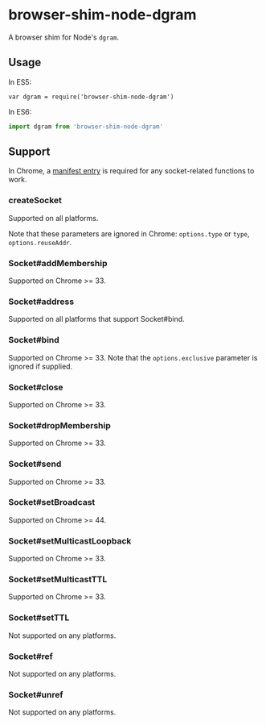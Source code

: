 # browser-shim-node-dgram

A browser shim for Node's `dgram`.

## Usage

In ES5:

```
var dgram = require('browser-shim-node-dgram')
```

In ES6:

```js
import dgram from 'browser-shim-node-dgram'
```

## Support

In Chrome, a [manifest entry](https://developer.chrome.com/apps/manifest/sockets) is required for any socket-related functions to work.

### createSocket

Supported on all platforms.

Note that these parameters are ignored in Chrome: `options.type` or `type`, `options.reuseAddr`.

### Socket#addMembership

Supported on Chrome >= 33.

### Socket#address

Supported on all platforms that support Socket#bind.

### Socket#bind

Supported on Chrome >= 33. Note that the `options.exclusive` parameter is ignored if supplied.

### Socket#close

Supported on Chrome >= 33.

### Socket#dropMembership

Supported on Chrome >= 33.

### Socket#send

Supported on Chrome >= 33.

### Socket#setBroadcast

Supported on Chrome >= 44.

### Socket#setMulticastLoopback

Supported on Chrome >= 33.

### Socket#setMulticastTTL

Supported on Chrome >= 33.

### Socket#setTTL

Not supported on any platforms.

### Socket#ref

Not supported on any platforms.

### Socket#unref

Not supported on any platforms.
